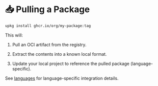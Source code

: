 # 📥 Pulling a Package

```bash
upkg install ghcr.io/org/my-package:tag
```

This will:

1. Pull an OCI artifact from the registry.

2. Extract the contents into a known local format.

3. Update your local project to reference the pulled package (language-specific).

See [languages](./languages) for language-specific integration details.